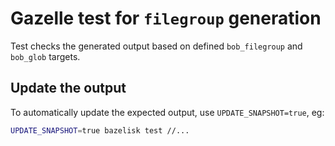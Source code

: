 # Gazelle test for `filegroup` generation

Test checks the generated output based on defined `bob_filegroup` and `bob_glob` targets.

## Update the output

To automatically update the expected output, use `UPDATE_SNAPSHOT=true`, eg:

```sh
UPDATE_SNAPSHOT=true bazelisk test //...
```
